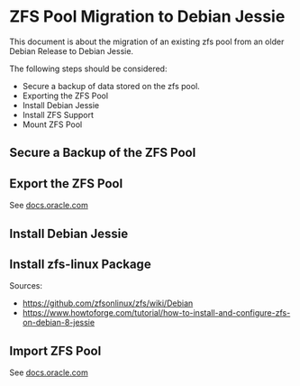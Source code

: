 # ZFS Pool Migration to Debian Jessie

This document is about the migration of an existing zfs pool from an older Debian Release to Debian Jessie.

The following steps should be considered:

- Secure a backup of data stored on the zfs pool.
- Exporting the ZFS Pool
- Install Debian Jessie
- Install ZFS Support
- Mount ZFS Pool

## Secure a Backup of the ZFS Pool

## Export the ZFS Pool
See [docs.oracle.com](http://docs.oracle.com/cd/E19253-01/819-5461/gbchy/index.html)

## Install Debian Jessie

## Install zfs-linux Package
Sources:
- https://github.com/zfsonlinux/zfs/wiki/Debian
- https://www.howtoforge.com/tutorial/how-to-install-and-configure-zfs-on-debian-8-jessie

## Import ZFS Pool
See [docs.oracle.com](http://docs.oracle.com/cd/E19253-01/819-5461/gazuf/index.html)



